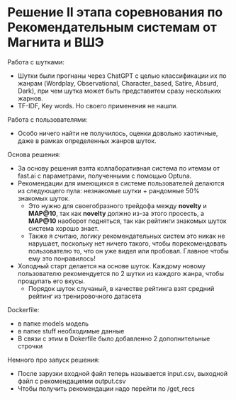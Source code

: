 # Решение II этапа соревнования по Рекомендательным системам от Магнита и ВШЭ
Работа с шутками:
- Шутки были прогнаны через ChatGPT с целью классификации их по жанрам (Wordplay, Observational, Character_based, Satire, Absurd, Dark), при чем шутка может быть представитем сразу нескольких жарнов.
- TF-IDF, Key words. Но своего применения не нашли. 

Работа с пользователями:
- Особо ничего найти не получилось, оценки довольно хаотичные, даже в рамках определенных жанров шуток.

Основа решения:
- За основу решения взята коллаборативная система по итемам от fast.ai с параметрами, полученными с помощью Optuna.
- Рекомендации для имеющихся в системе пользователей делаются из следующего пула: незнакомые шутки + рандомные 50% знакомых шуток. 
  - Это нужно для своегобразного трейдофа между **novelty** и **MAP@10**, так как **novelty** должно из-за этого просесть, а **MAP@10** наоборот подняться, так как рейтинги знакомых шуток система хорошо знает.
  - Также я считаю, логику рекомендательных систем это никак не нарушает, поскольку нет ничего такого, чтобы порекомендовать пользователю то, что он уже видел или пробовал. Главное чтобы ему это понравилось!
- Холодный старт делается на основе шуток. Каждому новому пользователю рекомендуется по 2 шутки из каждого жанра, чтобы прощупать его вкусы.
  - Порядок шуток случаный, в качестве рейтинга взят средний рейтинг из тренировочного датасета  

Dockerfile:
- в папке models модель
- в папке stuff необходимые данные
- В связи с этим в Dokerfile было добавленно 2 дополнительные строчки

Немного про запуск решения:
- После зарузки входной файл теперь называется input.csv, выходной файл с рекомендациями output.csv
- Чтобы получить рекомендации надо перейти по /get_recs

